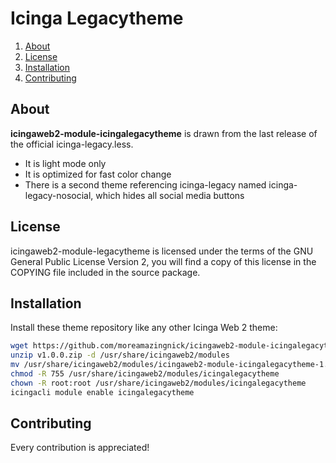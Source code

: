 # Icinga Legacytheme

1. [About](#about)
2. [License](#license)
3. [Installation](#installation)
4. [Contributing](#contributing)

## About

**icingaweb2-module-icingalegacytheme** is drawn from the last release of the official icinga-legacy.less.
* It is light mode only
* It is optimized for fast color change
* There is a second theme referencing icinga-legacy named icinga-legacy-nosocial, which hides all social media buttons

## License

icingaweb2-module-legacytheme is licensed under the terms of the GNU
General Public License Version 2, you will find a copy of this license in the
COPYING file included in the source package.

## Installation

Install these theme repository like any other Icinga Web 2 theme:
    
```bash
wget https://github.com/moreamazingnick/icingaweb2-module-icingalegacytheme/archive/refs/tags/v1.0.0.zip
unzip v1.0.0.zip -d /usr/share/icingaweb2/modules
mv /usr/share/icingaweb2/modules/icingaweb2-module-icingalegacytheme-1.0.0 /usr/share/icingaweb2/modules/icingalegacytheme
chmod -R 755 /usr/share/icingaweb2/modules/icingalegacytheme
chown -R root:root /usr/share/icingaweb2/modules/icingalegacytheme
icingacli module enable icingalegacytheme
```

## Contributing

Every contribution is appreciated!
